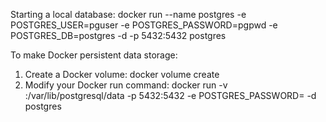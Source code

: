 Starting a local database: 
docker run --name postgres -e POSTGRES_USER=pguser -e  POSTGRES_PASSWORD=pgpwd -e POSTGRES_DB=postgres -d -p 5432:5432 postgres


To make Docker persistent data storage:
1. Create a Docker volume: docker volume create <volume-name>
2. Modify your Docker run command: docker run -v <volume-name>:/var/lib/postgresql/data -p 5432:5432 -e POSTGRES_PASSWORD=<password> -d postgres
